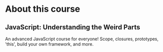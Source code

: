 # About this course
## JavaScript: Understanding the Weird Parts
An advanced JavaScript course for everyone! Scope, closures, prototypes, 'this', build your own framework, and more.
